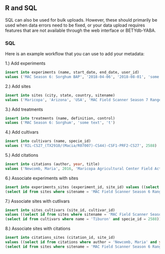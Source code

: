 ## R and SQL

SQL can also be used for bulk uploads. However, these should primarily be used when data errors need to be fixed, or your data upload requires features that are not available through the web interface or BETYdb-YABA. 

### SQL 

Here is an example workflow that you can use to add your metadata:

1.) Add experiments

```sql
insert into experiments (name, start_date, end_date, user_id) 
values ('MAC Season 6: Sorghum BAP', '2018-04-06', '2018-08-01', 'some text', 'some text', 6000000004)
```

2.) Add sites

```sql
insert into sites (city, state, country, sitename) 
values ('Maricopa', 'Arizona', 'USA', 'MAC Field Scanner Season 7 Range 9 Column 15')
```

3.) Add treatments


```sql
insert into treatments (name, definition, control) 
values ('MAC Season 6: Sorghum', 'some text', 't')
```

4.) Add cultivars

```sql
insert into cultivars (name, specie_id) 
values ('RIL-CS27_(TX2910/(Macia/R07007)-CS44)-CSF1-PRF2-CS27', 2588)
```

5.) Add citations

```sql
insert into citations (author, year, title) 
values ('Newcomb, Maria', 2016, 'Maricopa Agricultural Center Field Activities')
```

6.) Associate experiments with sites

```sql
insert into experiments_sites (experiment_id, site_id) values ((select id from experiments where name = 'MAC Season 6: Sorghum BAP'),
(select id from sites where sitename = 'MAC Field Scanner Season 6 Range 1 Column 1 E'))
```

7.) Associate sites with cutlivars

```sql
insert into sites_cultivars (site_id, cultivar_id) 
values ((select id from sites where sitename = 'MAC Field Scanner Season 8 Range 1 Column 1 E'),
(select id from cultivars where name = 'Tiburon' and specie_id = 2588))
```

8.) Associate sites with citations

```sql
insert into citations_sites (citation_id, site_id)
values ((select id from citations where author = 'Newcomb, Maria' and year = 2016 and title = 'MAC Field Activities'),
(select id from sites where sitename = 'MAC Field Scanner Season 6 Range 1 Column 1 E'))
```

